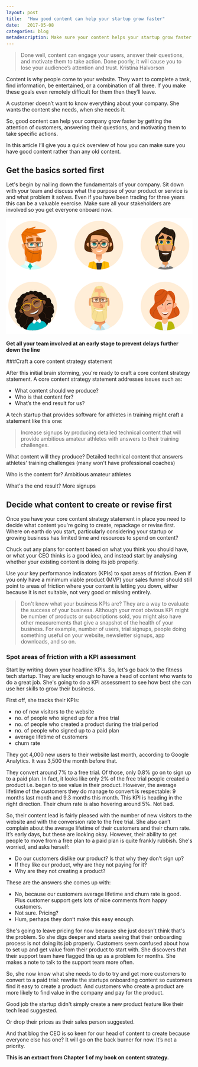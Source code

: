 ```yaml
---
layout: post
title:  "How good content can help your startup grow faster"
date:   2017-05-08 
categories: blog
metadescription: Make sure your content helps your startup grow faster. Far too many companies overlook content because they are focused on other things. But done badly content will cause you to lose the attention and trust of your audience. 
---
```


>Done well, content can engage your users, answer their questions, and
motivate them to take action. Done poorly, it will cause you to lose
your audience’s attention and trust. Kristina Halvorson

Content is why people come to your website. They want to complete a
task, find information, be entertained, or a combination of all three.
If you make these goals even remotely difficult for them then they’ll
leave.

A customer doesn’t want to know everything about your company. She wants
the content she needs, when she needs it.

So, good content can help your company grow faster by getting the
attention of customers, answering their questions, and motivating them
to take specific actions.

In this article I’ll give you a quick overview of how you can make sure you
have good content rather than any old content.

## Get the basics sorted first

Let's begin by nailing down the fundamentals of your company. Sit down
with your team and discuss what the purpose of your product or service
is and what problem it solves. Even if you have been trading for three
years this can be a valuable exercise. Make sure all your stakeholders
are involved so you get everyone onboard now.

<img class="team-pic" src="/images/team-pic.png" alt="cartoon of a team">

<strong>Get all your team involved at an early stage to prevent delays further down the line</strong>

###Craft a core content strategy statement

After this initial brain storming, you're ready to craft a core content
strategy statement. A core content strategy statement addresses issues
such as:

-   What content should we produce?
-   Who is that content for?
-   What’s the end result for us?

A tech startup that provides software for athletes in training might craft a statement like this one:

>Increase signups by producing detailed technical content that will provide ambitious amateur athletes with answers to their training challenges.

What content will they produce? Detailed technical content that answers athletes' training challenges (many won't have professional coaches)

Who is the content for? Ambitious amateur athletes

What's the end result? More signups


## Decide what content to create or revise first

Once you have your core content strategy statement in place you need to
decide what content you're going to create, repackage or revise first.
Where on earth do you start, particularly considering your startup or
growing business has limited time and resources to spend on content?

Chuck out any plans for content based on what you think you should have,
or what your CEO thinks is a good idea, and instead start by analysing
whether your existing content is doing its job properly.

Use your key performance indicators (KPIs) to spot areas of friction.
Even if you only have a minimum viable product (MVP) your sales funnel
should still point to areas of friction where your content is letting
you down, either because it is not suitable, not very good or missing
entirely.

> Don't know what your business KPIs are? They are a way to evaluate the
> success of your business. Although your most obvious KPI might be
> number of products or subscriptions sold, you might also have other
> measurements that give a snapshot of the health of your business. For
> example, number of users, trial signups, people doing something useful
> on your website, newsletter signups, app downloads, and so on.


### Spot areas of friction with a KPI assessment

Start by writing down your headline KPIs. So, let's go back to the fitness tech startup. They are lucky enough to have a head of content who wants to do a great job. She's going to do a KPI assessment to see how best she can use her skills to grow their business. 

First off, she tracks their KPIs:

-   no of new visitors to the website
-   no. of people who signed up for a free trial
-   no. of people who created a product during the trial period
-   no. of people who signed up to a paid plan
-   average lifetime of customers
-   churn rate

They got 4,000 new users to their website last month, according to Google Analytics. It was 3,500 the month before that.

They convert around 7% to a free trial. Of those, only 0.8% go on to sign
up to a paid plan. In fact, it looks like only 2% of the free trial
people created a product i.e. began to see value in their product.
However, the average lifetime of the customers they do manage to convert
is respectable: 9 months last month and 9.3 months this month. This KPI
is heading in the right direction. Their churn rate is also hovering
around 5%. Not bad.

So, their content lead is fairly pleased with the number of new visitors to the website and with the conversion rate
to the free trial. She also can’t complain about the average lifetime of
their customers and their churn rate. It’s early days, but these are looking
okay. However, their ability to get people to move from a free plan to a
paid plan is quite frankly rubbish. She's worried, and asks herself:

-   Do our customers dislike our product? Is that why they don’t sign
    up?
-   If they like our product, why are they not paying for it?
-   Why are they not creating a product?

These are the answers she comes up with:

-   No, because our customers average lifetime and churn rate is good.
    Plus customer support gets lots of nice comments from happy
    customers.
-   Not sure. Pricing?
-   Hum, perhaps they don’t make this easy enough.

She's going to leave pricing for now because she just doesn't think that's the
problem. So she digs deeper and starts seeing that their onboarding process is
not doing its job properly. Customers seem confused about how to set up
and get value from their product to start with. She discovers that their support team have flagged this up as a problem for months. She makes a note to talk to the support team more often.

So, she now know what she needs to do to try and get more customers to
convert to a paid trial: rewrite the startups onboarding content so customers
find it easy to create a product. And customers who create a product
are more likely to find value in the company and pay for the product.

Good job the startup didn't simply create a new product feature like their tech
lead suggested.

Or drop their prices as their sales person suggested.

And that blog the CEO is so keen for our head of content to create because everyone else has one? It will go on the back burner for now. It’s not a priority.


<strong>This is an extract from Chapter 1 of my book on content strategy.</strong> 